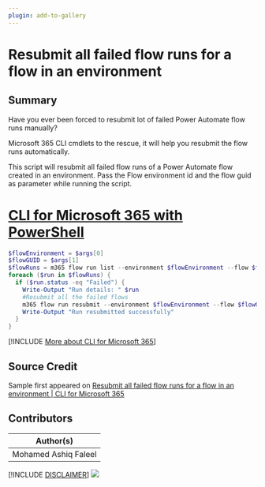 ```yaml
---
plugin: add-to-gallery
---
```


# Resubmit all failed flow runs for a flow in an environment

## Summary

Have you ever been forced to resubmit lot of failed Power Automate flow runs manually?

Microsoft 365 CLI cmdlets to the rescue, it will help you resubmit the flow runs automatically.

This script will resubmit all failed flow runs of a Power Automate flow created in an environment. Pass the Flow environment id and the flow guid as parameter while running the script.

# [CLI for Microsoft 365 with PowerShell](#tab/cli-m365-ps)
```powershell
$flowEnvironment = $args[0]
$flowGUID = $args[1]
$flowRuns = m365 flow run list --environment $flowEnvironment --flow $flowGUID --output json | ConvertFrom-Json
foreach ($run in $flowRuns) {
  if ($run.status -eq "Failed") {
    Write-Output "Run details: " $run
    #Resubmit all the failed flows
    m365 flow run resubmit --environment $flowEnvironment --flow $flowGUID --name $run.name --confirm
    Write-Output "Run resubmitted successfully"
  }
}
```
[!INCLUDE [More about CLI for Microsoft 365](../../docfx/includes/MORE-CLIM365.md)]

## Source Credit

Sample first appeared on [Resubmit all failed flow runs for a flow in an environment | CLI for Microsoft 365](https://pnp.github.io/cli-microsoft365/sample-scripts/flow/resubmit-all-failed-flow-runs/)

## Contributors

| Author(s) |
|-----------|
| Mohamed Ashiq Faleel |


[!INCLUDE [DISCLAIMER](../../docfx/includes/DISCLAIMER.md)]
<img src="https://telemetry.sharepointpnp.com/script-samples/scripts/flow-resubmit-all-failed-flow-runs" aria-hidden="true" />